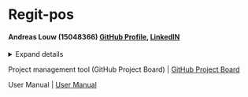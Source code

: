 # Regit-pos

#### Andreas Louw (15048366) [GitHub Profile](https://github.com/ASLouw), [LinkedIN](https://www.linkedin.com/in/andreas-louw-182a36175)

<details><summary>Expand details</summary>
  
- __Interests__: Programming, app development, metalwork and woodwork
- __Skills__: Java, Kotlin, PHP, C++, C#, JavaScript, Assembly (x64), App development, Web development, Database Management
- __Previous work experience__: None
- __Attitudes__: Diligent, honest, positive and a people person
  
 </details>

Project management tool (GitHub Project Board) 	| [GitHub Project Board](https://github.com/ASLouw/regit-pos/projects/1)

User Manual                      	| [User Manual](https://drive.google.com/file/d/1Nv_X-R4DEgVp_kKRaEWZcB2k4sWplIvi/view?usp=sharing)    

